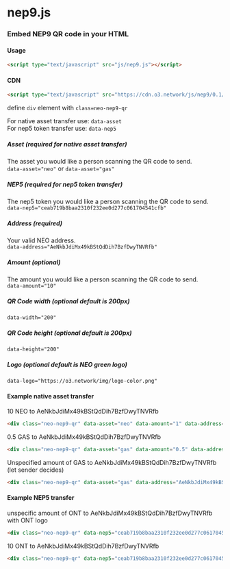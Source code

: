 # nep9.js

### Embed NEP9 QR code in your HTML

#### Usage

```html
<script type="text/javascript" src="js/nep9.js"></script>
```
#### CDN
```html
<script type="text/javascript" src="https://cdn.o3.network/js/nep9/0.1/nep9.js"></script>
```


define `div` element with `class=neo-nep9-qr`

For native asset transfer use: `data-asset`  
For nep5 token transfer use: `data-nep5`  

##### Asset (*required* for native asset transfer)
The asset you would like a person scanning the QR code to send.  
`data-asset="neo"`  or `data-asset="gas"`  

##### NEP5 (*required* for nep5 token transfer)
The nep5 token you would like a person scanning the QR code to send.  
`data-nep5="ceab719b8baa2310f232ee0d277c061704541cfb"`

##### Address (*required*)
Your valid NEO address.  
`data-address="AeNkbJdiMx49kBStQdDih7BzfDwyTNVRfb"`  

##### Amount (*optional*)
The amount you would like a person scanning the QR code to send.  
`data-amount="10"`  

##### QR Code width (*optional* default is 200px)
`data-width="200"`

##### QR Code height (*optional* default is 200px)
`data-height="200"`

##### Logo (*optional* default is NEO green logo)
`data-logo="https://o3.network/img/logo-color.png"`

#### Example native asset transfer

10 NEO to AeNkbJdiMx49kBStQdDih7BzfDwyTNVRfb
```html
<div class="neo-nep9-qr" data-asset="neo" data-amount="1" data-address="AeNkbJdiMx49kBStQdDih7BzfDwyTNVRfb"></div>
```


0.5 GAS to AeNkbJdiMx49kBStQdDih7BzfDwyTNVRfb
```html
<div class="neo-nep9-qr" data-asset="gas" data-amount="0.5" data-address="AeNkbJdiMx49kBStQdDih7BzfDwyTNVRfb"></div>
```

Unspecified amount of GAS to AeNkbJdiMx49kBStQdDih7BzfDwyTNVRfb (let sender decides)
```html
<div class="neo-nep9-qr" data-asset="gas" data-address="AeNkbJdiMx49kBStQdDih7BzfDwyTNVRfb"></div>
```


#### Example NEP5 transfer

unspecific amount of ONT to AeNkbJdiMx49kBStQdDih7BzfDwyTNVRfb with ONT logo
```html
<div class="neo-nep9-qr" data-nep5="ceab719b8baa2310f232ee0d277c061704541cfb" data-address="AeNkbJdiMx49kBStQdDih7BzfDwyTNVRfb" data-logo="https://avatars3.githubusercontent.com/u/36180490?s=200&v=4"></div>
```

10 ONT to AeNkbJdiMx49kBStQdDih7BzfDwyTNVRfb
```html
<div class="neo-nep9-qr" data-nep5="ceab719b8baa2310f232ee0d277c061704541cfb" data-address="AeNkbJdiMx49kBStQdDih7BzfDwyTNVRfb" data-amount="10" ></div>
```
